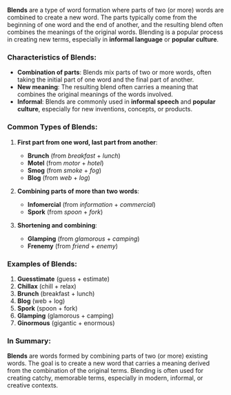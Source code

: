 **Blends** are a type of word formation where parts of two (or more) words are combined to create a new word. The parts typically come from the beginning of one word and the end of another, and the resulting blend often combines the meanings of the original words. Blending is a popular process in creating new terms, especially in **informal language** or **popular culture**.

### Characteristics of Blends:

- **Combination of parts**: Blends mix parts of two or more words, often taking the initial part of one word and the final part of another.
- **New meaning**: The resulting blend often carries a meaning that combines the original meanings of the words involved.
- **Informal**: Blends are commonly used in **informal speech** and **popular culture**, especially for new inventions, concepts, or products.

### Common Types of Blends:

1. **First part from one word, last part from another**:
    
    - **Brunch** (from _breakfast_ + _lunch_)
    - **Motel** (from _motor_ + _hotel_)
    - **Smog** (from _smoke_ + _fog_)
    - **Blog** (from _web_ + _log_)
2. **Combining parts of more than two words**:
    
    - **Infomercial** (from _information_ + _commercial_)
    - **Spork** (from _spoon_ + _fork_)
3. **Shortening and combining**:
    
    - **Glamping** (from _glamorous_ + _camping_)
    - **Frenemy** (from _friend_ + _enemy_)

### Examples of Blends:

1. **Guesstimate** (guess + estimate)
2. **Chillax** (chill + relax)
3. **Brunch** (breakfast + lunch)
4. **Blog** (web + log)
5. **Spork** (spoon + fork)
6. **Glamping** (glamorous + camping)
7. **Ginormous** (gigantic + enormous)

### In Summary:

**Blends** are words formed by combining parts of two (or more) existing words. The goal is to create a new word that carries a meaning derived from the combination of the original terms. Blending is often used for creating catchy, memorable terms, especially in modern, informal, or creative contexts.